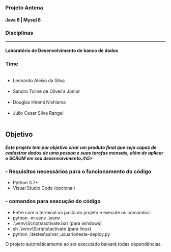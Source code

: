 <h3> Projeto Antena </h3>
<h4> Java 8 | Mysql 8 </h4>

<h3>Disciplinas</h3>
<hr>
<h4> Laboratório de Desenvolvimento de banco de dados </h4>

<h3> Time </h3>
<ul>
<br>
<li> Leonardo Aleixo da Silva </li>
<br>
<li> Sandro Toline de Oliveira Júnior </li>
<br>
<li> Douglas Hiromi Nishiama </li>
<br>
<li> Julio Cesar Silva Rangel </li>
<br>
</ul>
<h2> Objetivo </h2>
<h5> Este projeto tem por objetivo criar um produto final que seja capaz de 
cadastrar dados de uma pessoa e suas tarefas mensais, além de aplicar o SCRUM em seu desenvolvimento./h5>

<h3>- Requisitos necessários para o funcionamento do código </h3>

<ul>
  <li> Python 3.7+ </li>
  <li> Visual Studio Code (opcional) </li>
</ul>

<h3>- comandos para execução do código </h3>

<ul>
  <li> Entre com o terminal na pasta do projeto e execute os comandos: </li>
  <li> python -m venv .\venv </li>
  <li> .\venv\Scripts\activate.bat (para windows) </li>
  <li> sh .\venv\Scripts\activate (para linux) </li>
  <li> python .\testes\salvar_usuario\teste-deploy.py </li>
</ul>

O projeto automáticamente ao ser executado baixará todas dependências.
